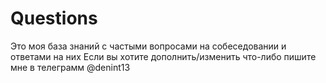 # Questions
Это моя база знаний с частыми вопросами на собеседовании и ответами на них
Если вы хотите дополнить/изменить что-либо пишите мне в телеграмм @denint13